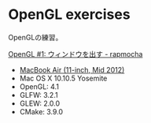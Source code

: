 # OpenGL exercises

OpenGLの練習。

[OpenGL #1: ウィンドウを出す - rapmocha](https://rapmocha.gitlab.io/posts/20170804opengl1/)

- [MacBook Air (11-inch, Mid 2012)](https://support.apple.com/kb/SP650?locale=ja_JP&viewlocale=ja_JP)
- Mac OS X 10.10.5 Yosemite
- OpenGL: 4.1
- GLFW: 3.2.1
- GLEW: 2.0.0
- CMake: 3.9.0
